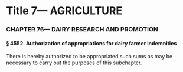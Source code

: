 
# Title 7— AGRICULTURE
### CHAPTER 76— DAIRY RESEARCH AND PROMOTION
#### § 4552. Authorization of appropriations for dairy farmer indemnities

There is hereby authorized to be appropriated such sums as may be necessary to carry out the purposes of this subchapter.
